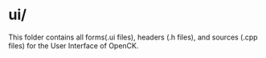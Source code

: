# ui/

This folder contains all forms(.ui files), headers (.h files), and sources (.cpp files) for the User Interface of OpenCK.
